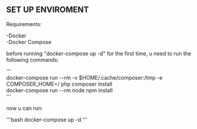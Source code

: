 ## SET UP ENVIROMENT

Requirements:

-Docker <br>
-Docker Compose

before running "docker-compose up -d" for the first time, u need to run the following commands:

'''<br>
docker-compose run --rm -v $HOME/.cache/composer:/tmp -e COMPOSER_HOME=/ php composer install <br>
docker-compose run --rm node npm install <br>
'''

now u can run:

'''bash
docker-compose up -d
'''
